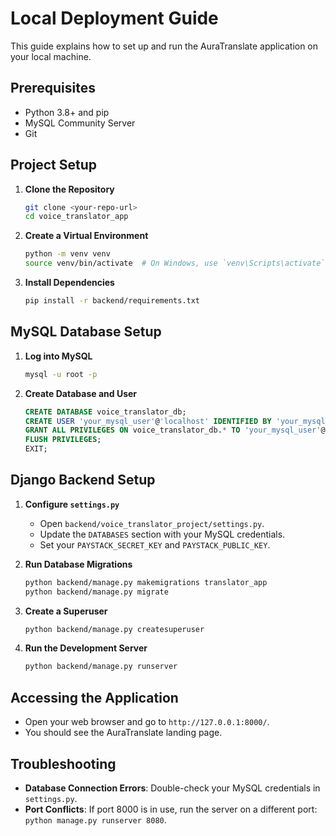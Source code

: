 # Local Deployment Guide

This guide explains how to set up and run the AuraTranslate application on your local machine.

## Prerequisites

-   Python 3.8+ and pip
-   MySQL Community Server
-   Git

## Project Setup

1.  **Clone the Repository**
    ```bash
    git clone <your-repo-url>
    cd voice_translator_app
    ```

2.  **Create a Virtual Environment**
    ```bash
    python -m venv venv
    source venv/bin/activate  # On Windows, use `venv\Scripts\activate`
    ```

3.  **Install Dependencies**
    ```bash
    pip install -r backend/requirements.txt
    ```

## MySQL Database Setup

1.  **Log into MySQL**
    ```bash
    mysql -u root -p
    ```

2.  **Create Database and User**
    ```sql
    CREATE DATABASE voice_translator_db;
    CREATE USER 'your_mysql_user'@'localhost' IDENTIFIED BY 'your_mysql_password';
    GRANT ALL PRIVILEGES ON voice_translator_db.* TO 'your_mysql_user'@'localhost';
    FLUSH PRIVILEGES;
    EXIT;
    ```

## Django Backend Setup

1.  **Configure `settings.py`**
    -   Open `backend/voice_translator_project/settings.py`.
    -   Update the `DATABASES` section with your MySQL credentials.
    -   Set your `PAYSTACK_SECRET_KEY` and `PAYSTACK_PUBLIC_KEY`.

2.  **Run Database Migrations**
    ```bash
    python backend/manage.py makemigrations translator_app
    python backend/manage.py migrate
    ```

3.  **Create a Superuser**
    ```bash
    python backend/manage.py createsuperuser
    ```

4.  **Run the Development Server**
    ```bash
    python backend/manage.py runserver
    ```

## Accessing the Application

-   Open your web browser and go to `http://127.0.0.1:8000/`.
-   You should see the AuraTranslate landing page.

## Troubleshooting

-   **Database Connection Errors**: Double-check your MySQL credentials in `settings.py`.
-   **Port Conflicts**: If port 8000 is in use, run the server on a different port: `python manage.py runserver 8080`.
